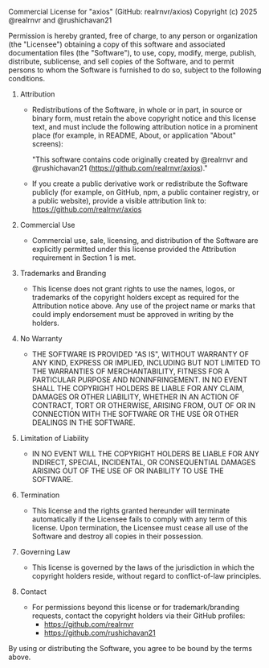 Commercial License for "axios" (GitHub: realrnvr/axios)
Copyright (c) 2025 @realrnvr and @rushichavan21

Permission is hereby granted, free of charge, to any person or organization
(the "Licensee") obtaining a copy of this software and associated
documentation files (the "Software"), to use, copy, modify, merge, publish,
distribute, sublicense, and sell copies of the Software, and to permit
persons to whom the Software is furnished to do so, subject to the
following conditions.

1. Attribution
   - Redistributions of the Software, in whole or in part, in source or
     binary form, must retain the above copyright notice and this license
     text, and must include the following attribution notice in a
     prominent place (for example, in README, About, or application
     "About" screens):

       "This software contains code originally created by @realrnvr and @rushichavan21 (https://github.com/realrnvr/axios)."

   - If you create a public derivative work or redistribute the Software
     publicly (for example, on GitHub, npm, a public container registry,
     or a public website), provide a visible attribution link to:
     https://github.com/realrnvr/axios

2. Commercial Use
   - Commercial use, sale, licensing, and distribution of the Software are
     explicitly permitted under this license provided the Attribution
     requirement in Section 1 is met.

3. Trademarks and Branding
   - This license does not grant rights to use the names, logos, or
     trademarks of the copyright holders except as required for the
     Attribution notice above. Any use of the project name or marks that
     could imply endorsement must be approved in writing by the holders.

4. No Warranty
   - THE SOFTWARE IS PROVIDED "AS IS", WITHOUT WARRANTY OF ANY KIND,
     EXPRESS OR IMPLIED, INCLUDING BUT NOT LIMITED TO THE WARRANTIES OF
     MERCHANTABILITY, FITNESS FOR A PARTICULAR PURPOSE AND
     NONINFRINGEMENT. IN NO EVENT SHALL THE COPYRIGHT HOLDERS BE LIABLE
     FOR ANY CLAIM, DAMAGES OR OTHER LIABILITY, WHETHER IN AN ACTION OF
     CONTRACT, TORT OR OTHERWISE, ARISING FROM, OUT OF OR IN CONNECTION
     WITH THE SOFTWARE OR THE USE OR OTHER DEALINGS IN THE SOFTWARE.

5. Limitation of Liability
   - IN NO EVENT WILL THE COPYRIGHT HOLDERS BE LIABLE FOR ANY INDIRECT,
     SPECIAL, INCIDENTAL, OR CONSEQUENTIAL DAMAGES ARISING OUT OF THE USE
     OF OR INABILITY TO USE THE SOFTWARE.

6. Termination
   - This license and the rights granted hereunder will terminate
     automatically if the Licensee fails to comply with any term of this
     license. Upon termination, the Licensee must cease all use of the
     Software and destroy all copies in their possession.

7. Governing Law
   - This license is governed by the laws of the jurisdiction in which the
     copyright holders reside, without regard to conflict-of-law principles.

8. Contact
   - For permissions beyond this license or for trademark/branding requests,
     contact the copyright holders via their GitHub profiles:
       - https://github.com/realrnvr
       - https://github.com/rushichavan21

By using or distributing the Software, you agree to be bound by the terms above.
